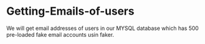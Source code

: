 # Getting-Emails-of-users

We will get email addresses of users in our MYSQL database which has 500 pre-loaded fake email accounts usin faker.
